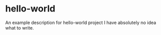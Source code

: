 # hello-world
An example description for hello-world project
I have absolutely no idea what to write.
